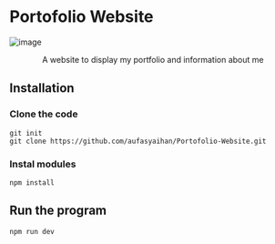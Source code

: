 # Portofolio Website

![image](https://github.com/aufasyaihan/Portofolio-Website/assets/90436215/de641886-c2f9-403d-bc22-7b16b9639da2)

<p align=center>A website to display my portfolio and information about me</p>

## Installation
### Clone the code
```
git init
git clone https://github.com/aufasyaihan/Portofolio-Website.git
```
### Instal modules
```
npm install
```

## Run the program
```
npm run dev
```


